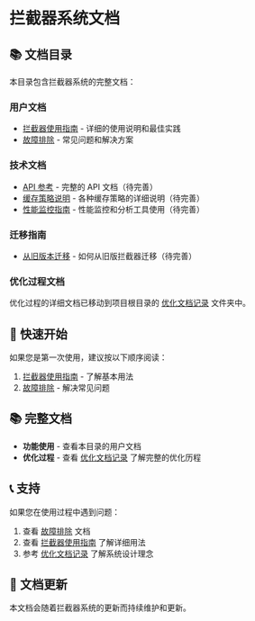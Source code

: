 # 拦截器系统文档

## 📚 文档目录

本目录包含拦截器系统的完整文档：

### 用户文档
- [拦截器使用指南](./interceptor-usage-guide.md) - 详细的使用说明和最佳实践
- [故障排除](./troubleshooting.md) - 常见问题和解决方案

### 技术文档
- [API 参考](./api-reference.md) - 完整的 API 文档（待完善）
- [缓存策略说明](./cache-strategies.md) - 各种缓存策略的详细说明（待完善）
- [性能监控指南](./performance-monitoring.md) - 性能监控和分析工具使用（待完善）

### 迁移指南
- [从旧版本迁移](./migration-guide.md) - 如何从旧版拦截器迁移（待完善）

### 优化过程文档
优化过程的详细文档已移动到项目根目录的 [优化文档记录](../../../优化文档记录/) 文件夹中。

## 🚀 快速开始

如果您是第一次使用，建议按以下顺序阅读：

1. [拦截器使用指南](./interceptor-usage-guide.md) - 了解基本用法
2. [故障排除](./troubleshooting.md) - 解决常见问题

## 📚 完整文档

- **功能使用** - 查看本目录的用户文档
- **优化过程** - 查看 [优化文档记录](../../../优化文档记录/) 了解完整的优化历程

## 📞 支持

如果您在使用过程中遇到问题：

1. 查看 [故障排除](./troubleshooting.md) 文档
2. 查看 [拦截器使用指南](./interceptor-usage-guide.md) 了解详细用法
3. 参考 [优化文档记录](../../../优化文档记录/) 了解系统设计理念

## 🔄 文档更新

本文档会随着拦截器系统的更新而持续维护和更新。
